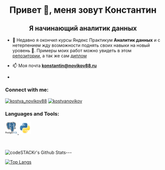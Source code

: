 <h1 align="center">Привет 👋, меня зовут Константин</h1>
<h2 align="center">Я начинающий аналитик данных</h2>

- 🌱 Недавно я окончил курсы Яндекс Практикум **Аналитик данных** и с  нетерпением  жду возможности поднять своих навыки на новый уровень 	&#128170;. 
Примеры моих работ можно увидеть в этом <a href="https://github.com/konstantin-novikov/yandex_practicum_da"> репозитории</a>, а так же сам <a href="https://disk.yandex.ru/i/Xnp02c_IBFkzkg">диплом</a>

- 📫 Моя почта **konstantin@novikov88.ru**
- <i class="fa-brands fa-vk"></i>

<h3 align="left">Connect with me:</h3>
<p align="left">
<a href="https://instagram.com/kostya_novikov88" target="blank"><img align="center" src="https://raw.githubusercontent.com/rahuldkjain/github-profile-readme-generator/master/src/images/icons/Social/instagram.svg" alt="kostya_novikov88" height="30" width="40" /></a>
<a href="https://vk.com/kostyanovikov"           target="blank"><img align="center" src="https://raw.githubusercontent.com/rahuldkjain/github-profile-readme-generator/master/src/images/icons/Social/vk.svg" alt="kostyanovikov" height="30" width="40" /></a>
</p>

<h3 align="left">Languages and Tools:</h3>
<p align="left"> <a href="https://www.postgresql.org" target="_blank" rel="noreferrer"> <img src="https://raw.githubusercontent.com/devicons/devicon/master/icons/postgresql/postgresql-original-wordmark.svg" alt="postgresql" width="40" height="40"/> </a> <a href="https://www.python.org" target="_blank" rel="noreferrer"> <img src="https://raw.githubusercontent.com/devicons/devicon/master/icons/python/python-original.svg" alt="python" width="40" height="40"/> </a> </p>

<br />
<br />
---

<img align="left" alt="codeSTACKr's Github Stats" src="https://github-readme-stats.vercel.app/api?username=konstantin-novikov&show_icons=true&hide_border=true" />

[![Top Langs](https://github-readme-stats.vercel.app/api/top-langs/?username=konstantin-novikov&hide=jupyter,css,scss,html,c,makefile,dockerfile,shell,cmake)](https://github.com/anuraghazra/github-readme-stats)
